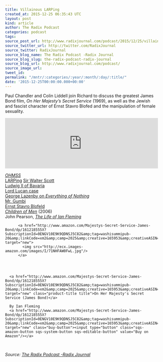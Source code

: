 ```yaml
---
title: Villainous LARPing
created_at: 2015-12-25 06:35:43 UTC
layout: post
kind: article
author: The Radix Podcast
categories: podcast
tags: 
source_post_url: http://www.radixjournal.com/podcast/2015/12/25/villainous-larp
source_twitter_url: http://twitter.com/RadixJournal
source_twitter: RadixJournal
source_blog_name: The Radix Podcast -Radix Journal
source_blog_slug: the-radix-podcast-radix-journal
source_blog_url: http://www.radixjournal.com/podcast/
source_image_url: 
tweet_id: 
permalink: "/mntr/:categories/:year/:month/:day/:title/"
date: '2015-12-25T00:00:00.000+00:00'
---
```

<p>Paul Chandler and Colin Liddell join Richard to discuss the greatest James Bond film, <em>On Her Majesty’s Secret Service</em> (1969), as well as the Jewish and fascist character of Ernst Stavro Blofed and the manipulation of female sexuality.</p><iframe scrolling="no" src="https://w.soundcloud.com/player/?url=https%3A//api.soundcloud.com/tracks/239018764&amp;color=ff5500&amp;auto_play=false&amp;hide_related=false&amp;show_comments=true&amp;show_user=true&amp;show_reposts=false" width="100%" frameborder="no" height="166"></iframe><p><em><a href="https://en.wikipedia.org/wiki/On_Her_Majesty%27s_Secret_Service_(film)">OHMSS</a></em> <br>
<a href="https://en.wikipedia.org/wiki/Live_action_role-playing_game">LARPing</a>
<a href="https://en.wikipedia.org/wiki/Walter_Scott">Sir Walter Scott</a> <br>
<a href="https://en.wikipedia.org/wiki/Ludwig_II_of_Bavaria">Ludwig II of Bavaria</a> <br>
<a href="https://en.wikipedia.org/wiki/John_Bingham,_7th_Earl_of_Lucan">Lord Lucan case</a> <br>
<a href="https://youtu.be/1hxccV7oUzg?t=4m12s">George Lazenby on <em>Everything of Nothing</em></a> <br>
<a href="https://www.youtube.com/watch?v=ATmWeEvW-Ec">Mr. Gumbi</a> <br>
<a href="https://en.wikipedia.org/wiki/Ernst_Stavro_Blofeld">Ernst Stavro Blofeld</a> <br>
<em><a href="https://en.wikipedia.org/wiki/Children_of_Men">Children of Men</a></em> (2006) <br>
John Pearson, <em><a href="http://www.amazon.com/exec/obidos/ASIN/1448208068/washisummipub-20">The Life of Ian Fleming</a></em>  </p>



  

    
        
          <a href="http://www.amazon.com/Majestys-Secret-Service-James-Bond/dp/161218555X?SubscriptionId=0ENGV10E9K9QDNSJ5C82&amp;tag=washisummipub-20&amp;linkCode=xm2&amp;camp=2025&amp;creative=165953&amp;creativeASIN=161218555X" target="new">
            <img src="http://ecx.images-amazon.com/images/I/71NHFAW0FwL.jpg"/>
          </a>
        
    

    
      <a href="http://www.amazon.com/Majestys-Secret-Service-James-Bond/dp/161218555X?SubscriptionId=0ENGV10E9K9QDNSJ5C82&amp;tag=washisummipub-20&amp;linkCode=xm2&amp;camp=2025&amp;creative=165953&amp;creativeASIN=161218555X" target="new" class="product-title title">On Her Majesty's Secret Service (James Bond)</a>
      
      By Ian Fleming
      <a href="http://www.amazon.com/Majestys-Secret-Service-James-Bond/dp/161218555X?SubscriptionId=0ENGV10E9K9QDNSJ5C82&amp;tag=washisummipub-20&amp;linkCode=xm2&amp;camp=2025&amp;creative=165953&amp;creativeASIN=161218555X" target="new" class="buy-button"><input type="button" class="sqs-amazon-button sqs-system-button sqs-editable-button" value="Buy on Amazon"/></a>

    

  

&nbsp;<div class="">
    <i>Source: <a href="http://www.radixjournal.com/podcast/">The Radix Podcast -Radix Journal</a></i>
</div>

